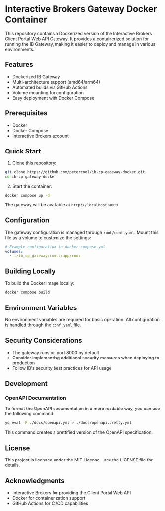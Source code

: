 # Interactive Brokers Gateway Docker Container

This repository contains a Dockerized version of the Interactive Brokers Client Portal Web API Gateway. It provides a containerized solution for running the IB Gateway, making it easier to deploy and manage in various environments.

## Features

- Dockerized IB Gateway
- Multi-architecture support (amd64/arm64)
- Automated builds via GitHub Actions
- Volume mounting for configuration
- Easy deployment with Docker Compose

## Prerequisites

- Docker
- Docker Compose
- Interactive Brokers account

## Quick Start

1. Clone this repository:
```bash
git clone https://github.com/petercool/ib-cp-gateway-docker.git
cd ib-cp-gateway-docker
```

2. Start the container:
```bash
docker compose up -d
```

The gateway will be available at `http://localhost:8000`

## Configuration

The gateway configuration is managed through `root/conf.yaml`. Mount this file as a volume to customize the settings:

```yaml
# Example configuration in docker-compose.yml
volumes:
  - ./ib_cp_gateway/root:/app/root
```

## Building Locally

To build the Docker image locally:

```bash
docker compose build
```

## Environment Variables

No environment variables are required for basic operation. All configuration is handled through the `conf.yaml` file.

## Security Considerations

- The gateway runs on port 8000 by default
- Consider implementing additional security measures when deploying to production
- Follow IB's security best practices for API usage

## Development

### OpenAPI Documentation

To format the OpenAPI documentation in a more readable way, you can use the following command:

```bash
yq eval -P ./docs/openapi.yml > ./docs/openapi.pretty.yml
```

This command creates a prettified version of the OpenAPI specification.

## License

This project is licensed under the MIT License - see the LICENSE file for details.

## Acknowledgments

- Interactive Brokers for providing the Client Portal Web API
- Docker for containerization support
- GitHub Actions for CI/CD capabilities
